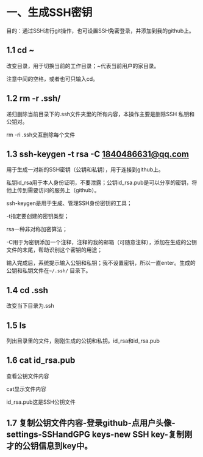 # 一、生成SSH密钥

目的：通过SSH进行git操作，也可设置SSH免密登录，并添加到我的github上。

## 1.1 cd ~

改变目录，用于切换当前的工作目录；~代表当前用户的家目录。

注意中间的空格，或者也可只输入cd。

## 1.2 rm -r .ssh/

递归删除当前目录下的.ssh文件夹里的所有内容，本操作主要是删除SSH 私钥和公钥对。

rm -ri .ssh交互删除每个文件

## 1.3 ssh-keygen -t rsa -C 1840486631@qq.com

用于生成一对新的SSH密钥（公钥和私钥），用于连接到github上。

私钥id_rsa用于本人身份证明，不要泄露；公钥id_rsa.pub是可以分享的密钥，将他上传到需要访问的服务上（github）。

ssh-keygen是用于生成、管理SSH身份密钥的工具；

-t指定要创建的密钥类型；

rsa一种非对称加密算法；

-C用于为密钥添加一个注释，注释的我的邮箱（可随意注释），添加在生成的公钥文件的末尾，帮助识别这个密钥的用途；



输入完成后，系统提示输入公钥和私钥；我不设置密钥，所以一直enter。生成的公钥和私钥文件在`~/.ssh/` 目录下。

## 1.4 cd .ssh

改变当下目录为.ssh

## 1.5 ls

列出目录里的文件，刚刚生成的公钥和私钥。id_rsa和id_rsa.pub

## 1.6 cat id_rsa.pub

查看公钥文件内容

cat显示文件内容

id_rsa.pub这是SSH公钥文件

## 1.7 复制公钥文件内容-登录github-点用户头像-settings-SSHandGPG keys-new SSH key-复制刚才的公钥信息到key中。













